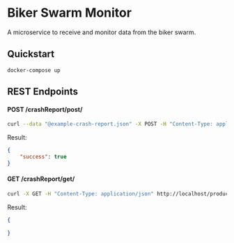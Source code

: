 # Biker Swarm Monitor

A microservice to receive and monitor data from the biker swarm.

## Quickstart

```
docker-compose up
```

## REST Endpoints

#### POST /crashReport/post/

```bash
curl --data "@example-crash-report.json" -X POST -H "Content-Type: application/json" http://localhost/production/biker-swarm-monitor/crashReports/post/
```
Result:
```json
{
    "success": true
}
```

#### GET /crashReport/get/

```bash
curl -X GET -H "Content-Type: application/json" http://localhost/production/dangers-service/crashReports/get/
```
Result:
```json
{
    
}
```
